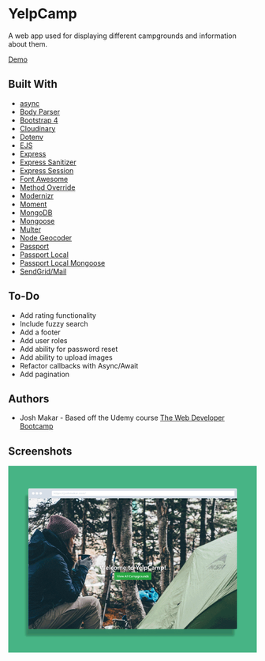 # YelpCamp

A web app used for displaying different campgrounds and information about them.

[Demo](https://aqueous-beyond-54299.herokuapp.com)

## Built With

* [async](https://www.npmjs.com/package/async)
* [Body Parser](https://www.npmjs.com/package/body-parser)
* [Bootstrap 4](https://getbootstrap.com)
* [Cloudinary](https://www.npmjs.com/package/cloudinary)
* [Dotenv](https://www.npmjs.com/package/dotenv)
* [EJS](https://www.npmjs.com/package/ejs)
* [Express](https://www.npmjs.com/package/express)
* [Express Sanitizer](https://www.npmjs.com/package/express-sanitizer)
* [Express Session](https://www.npmjs.com/package/express-session)
* [Font Awesome](https://fontawesome.com)
* [Method Override](https://www.npmjs.com/package/method-override)
* [Modernizr](https://modernizr.com/)
* [Moment](https://www.npmjs.com/package/moment)
* [MongoDB](https://www.mongodb.com)
* [Mongoose](https://www.npmjs.com/package/mongoose)
* [Multer](https://www.npmjs.com/package/multer)
* [Node Geocoder](https://www.npmjs.com/package/node-geocoder)
* [Passport](https://www.npmjs.com/package/passport)
* [Passport Local](https://www.npmjs.com/package/passport-local)
* [Passport Local Mongoose](https://www.npmjs.com/package)
* [SendGrid/Mail](https://www.npmjs.com/package/@sendgrid/mail)

## To-Do

* Add rating functionality
* Include fuzzy search
* Add a footer
* Add user roles
* Add ability for password reset
* Add ability to upload images
* Refactor callbacks with Async/Await
* Add pagination

## Authors

* Josh Makar - Based off the Udemy course [The Web Developer Bootcamp](https://www.udemy.com/the-web-developer-bootcamp)

## Screenshots

![Screenshot of Restful Blog App](screenshot.gif?raw=true "Screenshot of the YelpCamp web app")